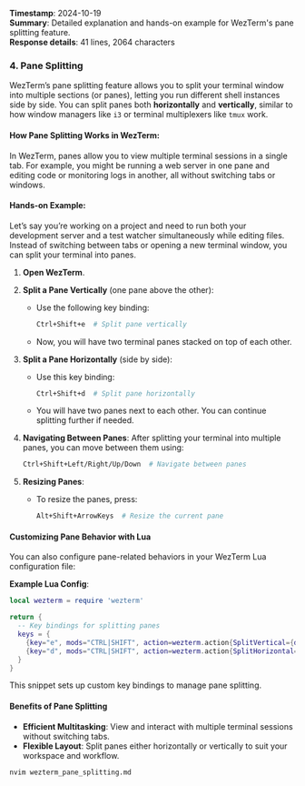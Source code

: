 **Timestamp**: 2024-10-19  
**Summary**: Detailed explanation and hands-on example for WezTerm's pane splitting feature.  
**Response details**: 41 lines, 2064 characters

### 4. **Pane Splitting**

WezTerm’s pane splitting feature allows you to split your terminal window into multiple sections (or panes), letting you run different shell instances side by side. You can split panes both **horizontally** and **vertically**, similar to how window managers like `i3` or terminal multiplexers like `tmux` work.

#### **How Pane Splitting Works in WezTerm:**

In WezTerm, panes allow you to view multiple terminal sessions in a single tab. For example, you might be running a web server in one pane and editing code or monitoring logs in another, all without switching tabs or windows.

#### **Hands-on Example:**

Let’s say you’re working on a project and need to run both your development server and a test watcher simultaneously while editing files. Instead of switching between tabs or opening a new terminal window, you can split your terminal into panes.

1. **Open WezTerm**.
2. **Split a Pane Vertically** (one pane above the other):

   - Use the following key binding:

     ```bash
     Ctrl+Shift+e  # Split pane vertically
     ```

   - Now, you will have two terminal panes stacked on top of each other.

3. **Split a Pane Horizontally** (side by side):

   - Use this key binding:

     ```bash
     Ctrl+Shift+d  # Split pane horizontally
     ```

   - You will have two panes next to each other. You can continue splitting further if needed.

4. **Navigating Between Panes**:
   After splitting your terminal into multiple panes, you can move between them using:

   ```bash
   Ctrl+Shift+Left/Right/Up/Down  # Navigate between panes
   ```

5. **Resizing Panes**:
   - To resize the panes, press:

     ```bash
     Alt+Shift+ArrowKeys  # Resize the current pane
     ```

#### **Customizing Pane Behavior with Lua**

You can also configure pane-related behaviors in your WezTerm Lua configuration file:

**Example Lua Config**:

```lua
local wezterm = require 'wezterm'

return {
  -- Key bindings for splitting panes
  keys = {
    {key="e", mods="CTRL|SHIFT", action=wezterm.action{SplitVertical={domain="CurrentPaneDomain"}}},
    {key="d", mods="CTRL|SHIFT", action=wezterm.action{SplitHorizontal={domain="CurrentPaneDomain"}}},
  }
}
```

This snippet sets up custom key bindings to manage pane splitting.

#### **Benefits of Pane Splitting**

- **Efficient Multitasking**: View and interact with multiple terminal sessions without switching tabs.
- **Flexible Layout**: Split panes either horizontally or vertically to suit your workspace and workflow.

```bash
nvim wezterm_pane_splitting.md
```
